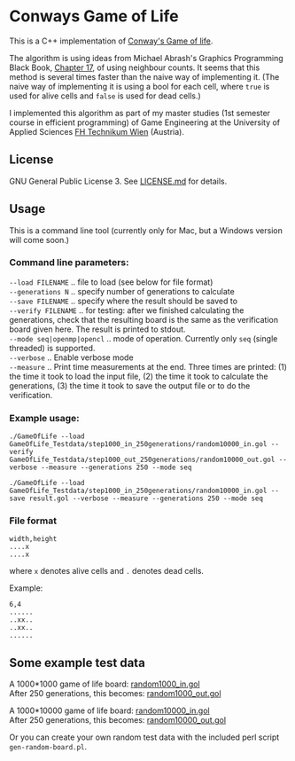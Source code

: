# Conways Game of Life

This is a C++ implementation of [Conway's Game of life](https://en.wikipedia.org/wiki/Conway%27s_Game_of_Life).

The algorithm is using ideas from Michael Abrash's Graphics Programming Black Book, [Chapter 17](http://www.jagregory.com/abrash-black-book/#chapter-17-the-game-of-life), of using neighbour counts. It seems that this method is several times faster than the naive way of implementing it. (The naive way of implementing it is using a bool for each cell, where `true` is used for alive cells and `false` is used for dead cells.)

I implemented this algorithm as part of my master studies (1st semester course in efficient programming) of Game Engineering at the University of Applied Sciences [FH Technikum Wien](https://www.technikum-wien.at/) (Austria).

## License

GNU General Public License 3.
See [LICENSE.md](LICENSE.md) for details.

## Usage

This is a command line tool (currently only for Mac, but a Windows version will come soon.)

### Command line parameters:

`--load FILENAME` .. file to load (see below for file format)<br>
`--generations N` .. specify number of generations to calculate<br>
`--save FILENAME` .. specify where the result should be saved to<br>
`--verify FILENAME` .. for testing: after we finished calculating the generations, check that the resulting board is the same as the verification board given here. The result is printed to stdout.<br>
`--mode seq|openmp|opencl` .. mode of operation. Currently only `seq` (single threaded) is supported.<br>
`--verbose` .. Enable verbose mode<br>
`--measure` .. Print time measurements at the end. Three times are printed: (1) the time it took to load the input file, (2) the time it took to calculate the generations, (3) the time it took to save the output file or to do the verification.

### Example usage:

```
./GameOfLife --load GameOfLife_Testdata/step1000_in_250generations/random10000_in.gol --verify GameOfLife_Testdata/step1000_out_250generations/random10000_out.gol --verbose --measure --generations 250 --mode seq
```

```
./GameOfLife --load GameOfLife_Testdata/step1000_in_250generations/random10000_in.gol --save result.gol --verbose --measure --generations 250 --mode seq
```

### File format

```
width,height
....x
....x
```
where `x` denotes alive cells and `.` denotes dead cells.

Example:

```
6,4
......
..xx..
..xx..
......
```

## Some example test data

A 1000*1000 game of life board:
[random1000_in.gol](http://www.michaelpeternell.at/2017/GameOfLife/random1000_in.gol)<br>
After 250 generations, this becomes: [random1000_out.gol](http://www.michaelpeternell.at/2017/GameOfLife/random1000_out.gol)

A 1000*10000 game of life board:
[random10000_in.gol](http://www.michaelpeternell.at/2017/GameOfLife/random10000_in.gol)<br>
After 250 generations, this becomes: [random10000_out.gol](http://www.michaelpeternell.at/2017/GameOfLife/random10000_out.gol)

Or you can create your own random test data with the included perl script `gen-random-board.pl`.
